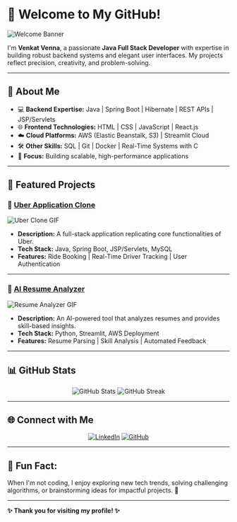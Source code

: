 # 👋 Welcome to My GitHub!

![Welcome Banner](https://media.giphy.com/media/hvRJCLFzcasrR4ia7z/giphy.gif)

I'm **Venkat Venna**, a passionate **Java Full Stack Developer** with expertise in building robust backend systems and elegant user interfaces. My projects reflect precision, creativity, and problem-solving.

---

## 🌟 About Me
- 💻 **Backend Expertise:** Java | Spring Boot | Hibernate | REST APIs | JSP/Servlets  
- 🌐 **Frontend Technologies:** HTML | CSS | JavaScript | React.js  
- ☁️ **Cloud Platforms:** AWS (Elastic Beanstalk, S3) | Streamlit Cloud  
- 🛠️ **Other Skills:** SQL | Git | Docker | Real-Time Systems with C  
- 🎯 **Focus:** Building scalable, high-performance applications  

---

## 🚀 Featured Projects

### 🚗 [Uber Application Clone](https://github.com/vennavenkat/uberapplication)
![Uber Clone GIF](https://media.giphy.com/media/RHEqKwRZDwFKE2E8ea/giphy.gif)
- **Description:** A full-stack application replicating core functionalities of Uber.  
- **Tech Stack:** Java, Spring Boot, JSP/Servlets, MySQL  
- **Features:** Ride Booking | Real-Time Driver Tracking | User Authentication  

---

### 📝 [AI Resume Analyzer](https://github.com/vennavenkat/AI-Resume-Analyzer)
![Resume Analyzer GIF](https://media.giphy.com/media/f3iwJFOVOwuy7K6FFw/giphy.gif)
- **Description:** An AI-powered tool that analyzes resumes and provides skill-based insights.  
- **Tech Stack:** Python, Streamlit, AWS Deployment  
- **Features:** Resume Parsing | Skill Analysis | Automated Feedback  

---

## 📊 GitHub Stats
<p align="center">
  <img src="https://github-readme-stats.vercel.app/api?username=vennavenkat&show_icons=true&theme=radical" alt="GitHub Stats" />
  <img src="https://github-readme-streak-stats.herokuapp.com/?user=vennavenkat&theme=radical" alt="GitHub Streak" />
</p>

---

## 🌐 Connect with Me
<p align="center">
  <a href="https://linkedin.com/in/venkat-venna"><img src="https://img.shields.io/badge/LinkedIn-0077B5?style=for-the-badge&logo=linkedin&logoColor=white" alt="LinkedIn"></a>
  <a href="https://github.com/vennavenkat"><img src="https://img.shields.io/badge/GitHub-333?style=for-the-badge&logo=github&logoColor=white" alt="GitHub"></a>
</p>

---

## 🎯 Fun Fact:
When I'm not coding, I enjoy exploring new tech trends, solving challenging algorithms, or brainstorming ideas for impactful projects. 🚀  

---

**✨ Thank you for visiting my profile! ✨**
